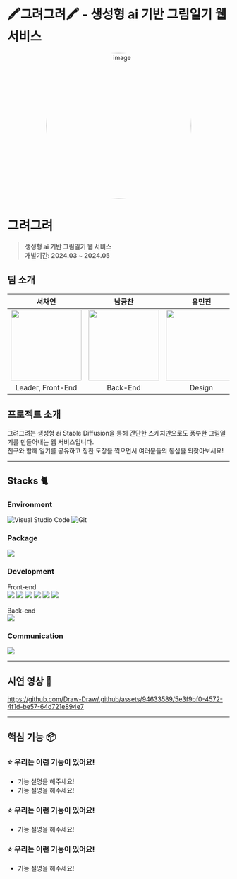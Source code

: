 # 🖍️그려그려🖍️ - 생성형 ai 기반 그림일기 웹 서비스

<div align="center">
<img width="329" alt="image" src="https://github.com/Draw-Draw/.github/assets/94633589/687efde9-5d6a-4b93-9bbe-4f515d252ba7" style="border-radius: 100%;">

</div>


# 그려그려
> **생성형 ai 기반 그림일기 웹 서비스** <br/>
> **개발기간: 2024.03 ~ 2024.05**


## 팀 소개

|      서채연       |          남궁찬         |       유민진         |                                                                                                               
| :------------------------------------------------------------------------------: | :---------------------------------------------------------------------------------------------------------------------------------------------------: | :---------------------------------------------------------------------------------------------------------------------------------------------------------------------------------------------------: | 
|   <img width="160px" src="https://github.com/Draw-Draw/.github/assets/94633589/503d8975-fa59-460d-bafd-37a8c0830aff" > |             <img width="160px" src="https://github.com/Draw-Draw/.github/assets/94633589/77e4e5f3-0f49-4764-ae29-baacabc03c5d" >    |                 <img width="160px" src="https://github.com/Draw-Draw/.github/assets/94633589/84cf3874-0928-462f-ab06-b04ec40ceb9b" >   |
| Leader, Front-End | Back-End | Design |

## 프로젝트 소개

그려그려는 생성형 ai Stable Diffusion을 통해 간단한 스케치만으로도 풍부한 그림일기를 만들어내는 웹 서비스입니다. <br/>
친구와 함께 일기를 공유하고 칭찬 도장을 찍으면서 여러분들의 동심을 되찾아보세요!

---

## Stacks 🐈

### Environment
![Visual Studio Code](https://img.shields.io/badge/Visual%20Studio%20Code-007ACC?style=for-the-badge&logo=Visual%20Studio%20Code&logoColor=white)
![Git](https://img.shields.io/badge/Git-F05032?style=for-the-badge&logo=Git&logoColor=white)        

### Package
<img src="https://img.shields.io/badge/Yarn-241D53?style=flat-square&logo=Yarn&logoColor=white"> 

### Development
Front-end
<br>
<img src="https://img.shields.io/badge/TypeScript-0E6BC0?style=flat-square&logo=TypeScript&logoColor=white">
<img src="https://img.shields.io/badge/React-53CFF6?style=flat-square&logo=React&logoColor=white">
<img src="https://img.shields.io/badge/Recoil-0E6BC0?style=flat-square&logo=Recoil&logoColor=white">
<img src="https://img.shields.io/badge/StyledComponents-D05880?style=flat-square&logo=styled-components&logoColor=white">
<img src="https://img.shields.io/badge/ESLint-FB2643?style=flat-square&logo=ESLint&logoColor=white">
<img src="https://img.shields.io/badge/Prettier-F4AB31?style=flat-square&logo=Prettier&logoColor=white">
<br>
<br>
Back-end
<br>
<img src="https://img.shields.io/badge/django-092E20?style=flat-square&logo=django&logoColor=white">

### Communication
<img src="https://img.shields.io/badge/Notion-000000?style=flat-square&logo=Notion&logoColor=white">

---
## 시연 영상 🎥


https://github.com/Draw-Draw/.github/assets/94633589/5e3f9bf0-4572-4f1d-be57-64d721e894e7


---
## 핵심 기능 📦

### ⭐️ 우리는 이런 기능이 있어요!
- 기능 설명을 해주세요!
- 기능 설명을 해주세요!

### ⭐️ 우리는 이런 기능이 있어요!
- 기능 설명을 해주세요!

### ⭐️ 우리는 이런 기능이 있어요!
- 기능 설명을 해주세요!

